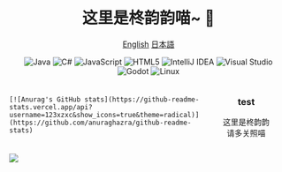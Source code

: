 <div align="center">

# 这里是柊韵韵喵~ 👋

</div>

<div align="center">
  
[English](https://github.com/123xzxc/123xzxc/blob/main/README_ENG.md) [日本語](https://github.com/123xzxc/123xzxc/blob/main/README_JAP.md)
</div>


<div align="center">
  
![Java](https://img.shields.io/badge/Java-ED8B00?style=for-the-badge&logo=java&logoColor=white)
![C#](https://img.shields.io/badge/C%23-239120?style=for-the-badge&logo=c-sharp&logoColor=white)
![JavaScript](https://img.shields.io/badge/JavaScript-F7DF1E?style=for-the-badge&logo=javascript&logoColor=black)
![HTML5](https://img.shields.io/badge/HTML5-E34F26?style=for-the-badge&logo=html5&logoColor=white)
![IntelliJ IDEA](https://img.shields.io/badge/IntelliJ_IDEA-000000?style=for-the-badge&logo=intellij-idea&logoColor=white)
![Visual Studio](https://img.shields.io/badge/Visual_Studio-5C2D91?style=for-the-badge&logo=visual-studio&logoColor=white)
![Godot](https://img.shields.io/badge/Godot-478CB7?style=for-the-badge&logo=godot-engine&logoColor=white)
![Linux](https://img.shields.io/badge/Linux-FCC624?style=for-the-badge&logo=linux&logoColor=black)

</div>

<div style="display: flex; align-items: center;">
  <div style="flex: 1; margin-right: 10px;">
    
    [![Anurag's GitHub stats](https://github-readme-stats.vercel.app/api?username=123xzxc&show_icons=true&theme=radical)](https://github.com/anuraghazra/github-readme-stats)
 
  </div>
  <div style="flex: 1; text-align: center;">
    <h3>test</h3>
    <p>这里是柊韵韵<br>
    请多关照喵</p>
  </div>
</div>

![](https://github.com/123xzxc/snk/blob/8306163b0502eff2b55f9c0d819e00a21bf9d55e/docker/github-contribution-grid-snake.svg)
